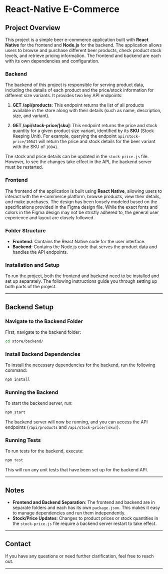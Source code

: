 # React-Native E-Commerce

## Project Overview

This project is a simple beer e-commerce application built with **React Native** for the frontend and **Node.js** for the backend. The application allows users to browse and purchase different beer products, check product stock levels, and retrieve pricing information. The frontend and backend are each with its own dependencies and configuration.

### Backend

The backend of this project is responsible for serving product data, including the details of each product and the price/stock information for different size variants. It provides two key API endpoints:

1. **GET /api/products**: This endpoint returns the list of all products available in the store along with their details (such as name, description, size, and variant).
   
2. **GET /api/stock-price/[sku]**: This endpoint returns the price and stock quantity for a given product size variant, identified by its **SKU** (Stock Keeping Unit). For example, querying the endpoint `api/stock-price/10041` will return the price and stock details for the beer variant with the SKU of `10041`.

The stock and price details can be updated in the `stock-price.js` file. However, to see the changes take effect in the API, the backend server must be restarted.

### Frontend

The frontend of the application is built using **React Native**, allowing users to interact with the e-commerce platform, browse products, view their details, and make purchases. The design has been loosely modeled based on the specifications provided in the Figma design file. While the exact fonts and colors in the Figma design may not be strictly adhered to, the general user experience and layout are closely followed.

### Folder Structure

- **Frontend**: Contains the React Native code for the user interface.
- **Backend**: Contains the Node.js code that serves the product data and handles the API endpoints.

### Installation and Setup

To run the project, both the frontend and backend need to be installed and set up separately. The following instructions guide you through setting up both parts of the project.

---

## Backend Setup

### Navigate to the Backend Folder

First, navigate to the backend folder:

```bash
cd store/backend/
```

### Install Backend Dependencies

To install the necessary dependencies for the backend, run the following command:

```bash
npm install
```

### Running the Backend

To start the backend server, run:

```bash
npm start
```

The backend server will now be running, and you can access the API endpoints (`/api/products` and `/api/stock-price/[sku]`).

### Running Tests

To run tests for the backend, execute:

```bash
npm test
```

This will run any unit tests that have been set up for the backend API.

---

## Notes

- **Frontend and Backend Separation**: The frontend and backend are in separate folders and each has its own `package.json`. This makes it easy to manage dependencies and run them independently.
- **Stock/Price Updates**: Changes to product prices or stock quantities in the `stock-price.js` file require a backend server restart to take effect.

---

## Contact

If you have any questions or need further clarification, feel free to reach out.

---
